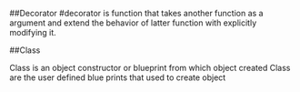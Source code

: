 ##Decorator
    #decorator is function that takes another function 
as a argument and extend the behavior of latter function with explicitly modifying it.

##Class

Class is an object constructor or blueprint from which object created
Class are the user defined blue prints that used to create object
